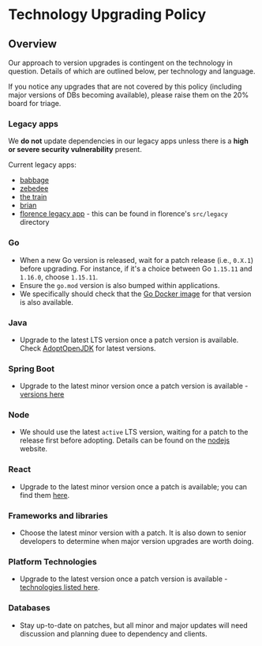 # Technology Upgrading Policy

## Overview

Our approach to version upgrades is contingent on the technology in question. Details of which are outlined below, per technology and language.

If you notice any upgrades that are not covered by this policy (including major versions of DBs becoming available), please
raise them on the 20% board for triage.

### Legacy apps

We **do not** update dependencies in our legacy apps unless there is a **high or severe security vulnerability** present.

Current legacy apps:

- [babbage](https://github.com/ONSdigital/babbage)
- [zebedee](https://github.com/ONSdigital/zebedee)
- [the train](https://github.com/ONSdigital/the-train)
- [brian](https://github.com/ONSdigital/project-brian)
- [florence legacy app](https://github.com/ONSdigital/florence) - this can be found in florence's `src/legacy` directory

### Go

- When a new Go version is released, wait for a patch release (i.e., `0.X.1`) before upgrading. For instance, if it's a choice between Go `1.15.11` and `1.16.0`, choose `1.15.11`.
- Ensure the `go.mod` version is also bumped within applications.
- We specifically should check that the [Go Docker image](https://hub.docker.com/_/golang) for that version is also available.

### Java

- Upgrade to the latest LTS version once a patch version is available. Check [AdoptOpenJDK](https://adoptopenjdk.net/index.html?variant=openjdk16&jvmVariant=hotspot) for latest versions.

### Spring Boot

- Upgrade to the latest minor version once a patch version is available - [versions here](https://mvnrepository.com/artifact/org.springframework.boot/spring-boot)

### Node

- We should use the latest `active` LTS version, waiting for a patch to the release first before adopting. Details can be found on the [nodejs](https://nodejs.org/en/) website.

### React

- Upgrade to the latest minor version once a patch is available; you can find them [here](https://reactjs.org/versions).

### Frameworks and libraries

- Choose the latest minor version with a patch. It is also down to senior developers to determine when major version upgrades are worth doing.

### Platform Technologies

- Upgrade to the latest version once a patch version is available - [technologies listed here](/guides/TECHNOLOGIES.md#platform).

### Databases

- Stay up-to-date on patches, but all minor and major updates will need discussion and planning duee to dependency and clients.
